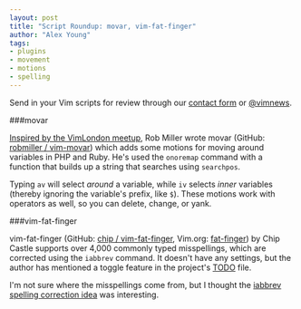 ```yaml
---
layout: post
title: "Script Roundup: movar, vim-fat-finger"
author: "Alex Young"
tags: 
- plugins
- movement
- motions
- spelling
---
```


<div class="intro">
Send in your Vim scripts for review through our <a href="/contact.html">contact form</a> or <a href="http://twitter.com/vimnews">@vimnews</a>.
</div>

###movar

[Inspired by the VimLondon meetup](https://twitter.com/robmil/status/296658616088395779), Rob Miller wrote movar (GitHub: [robmiller / vim-movar](https://github.com/robmiller/vim-movar)) which adds some motions for moving around variables in PHP and Ruby.  He's used the `onoremap` command with a function that builds up a string that searches using `searchpos`.

Typing `av` will select _around_ a variable, while `iv` selects _inner_ variables (thereby ignoring the variable's prefix, like `$`).  These motions work with operators as well, so you can delete, change, or yank.

###vim-fat-finger

vim-fat-finger (GitHub: [chip / vim-fat-finger](https://github.com/chip/vim-fat-finger), Vim.org: [fat-finger](http://www.vim.org/scripts/script.php?script_id=4423)) by Chip Castle supports over 4,000 commonly typed misspellings, which are corrected using the `iabbrev` command.  It doesn't have any settings, but the author has mentioned a toggle feature in the project's [TODO](https://github.com/chip/vim-fat-finger/blob/master/TODO.md) file.

I'm not sure where the misspellings come from, but I thought the [iabbrev spelling correction idea](http://vim.wikia.com/wiki/Auto_spelling_correction_using_abbreviations) was interesting.

